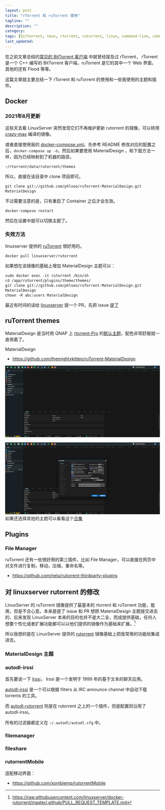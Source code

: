 ```yaml
---
layout: post
title: "rTorrent 和 ruTorrent 使用"
tagline: ""
description: ""
category:
tags: [bittorrent, tmux, rtorrent, rutorrent, linux, command-line, command, ]
last_updated:
---
```


在之前文章总结的[常见的 BitTorrent 客户端](/post/2018/04/bittorrent-client.html) 中就曾经提及过 rTorrent， rTorrent 是一个 C++ 编写的 BitTorrent 客户端，ruTorrent 是它的其中一个 Web 界面，其他的还有 Flood 等等。

这篇文章就主要总结一下 rTorrent 和 ruTorrent 的使用和一些我使用的主题和插件。

## Docker

### 2021年8月更新

这些天去看 LinuxServer 突然发现它们不再维护更新 rutorrent 的镜像，可以转用 [crazy-max](https://github.com/crazy-max/docker-rtorrent-rutorrent) 编译的镜像。

或者直接使用我的 [docker-compose.yml](https://github.com/einverne/dockerfile/tree/master/rtorrent-rutorrent)。先参考 README 修改对应的配置之后，`docker-compose up -d`，然后如果要使用 MaterialDesign ，和下面方法一样，因为已经映射到了机器的路径，

    ~/rtorrent/data/rutorrent/themes

所以，直接在该目录中 clone 项目即可。

    git clone git://github.com/phlooo/ruTorrent-MaterialDesign.git MaterialDesign

不过需要注意的是，只有重启了 Container 之后才会生效。

    docker-compose restart

然后在设置中就可以切换主题了。


### 失效方法
linuxserver 提供的 [ruTorrent](https://hub.docker.com/r/linuxserver/rutorrent/) 很好用的。

	docker pull linuxserver/rutorrent

如果想在该镜像的基础上增加 MaterialDesign 主题可以：

	sudo docker exec -it rutorrent /bin/sh
	cd /app/rutorrent/plugins/theme/themes/
	git clone git://github.com/phlooo/ruTorrent-MaterialDesign.git MaterialDesign
	chown -R abc:users MaterialDesign

最近有时间的话给 [linuxserver](https://github.com/linuxserver/docker-rutorrent/issues/152) 提一个 PR，先把 issue [提了](https://github.com/linuxserver/docker-rutorrent/issues/152)


## ruTorrent themes

MaterialDesign 是当时用 QNAP 上 [rtorrent-Pro](https://forum.qnap.net.pl/download/rtorrent-pro-x86_64.17/) 的[默认主题](https://forum.qnap.net.pl/gallery/photos/rtorrent-pro_ux_ui_rutorrent.4094/)，配色非常舒服就一直用着了。

MaterialDesign

- <https://github.com/themightykitten/ruTorrent-MaterialDesign>

![ruTorrent Web UI Material Design](/assets/rutorrent-material-design-web-ui.png)

![ruTorrent Web UI Material Design Settings](/assets/rutorrent-material-design-web-ui-settings.png)
如果还选择其他的主题可以看看这个[合集](https://github.com/artyuum/3rd-party-ruTorrent-Themes)

## Plugins

### File Manager
ruTorrent 还有一些很好用的第三插件，比如 File Manager，可以直接在网页中对文件进行复制，移动，压缩，重命名等。

- <https://github.com/nelu/rutorrent-thirdparty-plugins>

## 对 linuxserver rutorrent 的修改

LinuxServer 的 ruTorrent 镜像提供了最基本的 rtorrent 和 ruTorrent 功能，能用，但是不合心意。本来是提了 issue 和 PR 想把 MaterialDesign 主题提交进去的，后来发现 LinuxServer 本来的目的也并不是大二全，而成提供基础，任何人想要个性化或者扩展功能都可以以他们提供的镜像作为基础来扩展。[^ref]

[^ref]: <https://raw.githubusercontent.com/linuxserver/docker-rutorrent/master/.github/PULL_REQUEST_TEMPLATE.md>

所以我想的是在 LinuxServer 提供的 [rutorrent](https://github.com/linuxserver/docker-rutorrent/) 镜像基础上把我常用的功能给集成进去。

### MaterialDesign 主题


### autodl-irssi
首先要说一下 [Irssi](https://irssi.org/)， Irssi 是一个发明于 1999 年的基于文本的聊天应用。

[autodl-irssi](https://github.com/autodl-community/autodl-irssi) 是一个可以根据 filters 从 IRC announce channel 中自动下载 torrents 的工具。

而 [autodl-rutorrent](https://github.com/autodl-community/autodl-rutorrent) 则是在 rutorrent 之上的一个插件，但是配置则沿用了 autodl-irssi。


所有的过滤器都定义在 `~/.autodl/autodl.cfg` 中。

### filemanager

### fileshare

### rutorrentMobile
适配移动界面：

- <https://github.com/xombiemp/rutorrentMobile>
